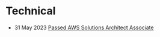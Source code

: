 # **Technical**

- 31 May 2023 [Passed AWS Solutions Architect Associate](technical//Certifications/AWS-SAA03.md)
